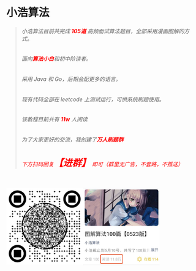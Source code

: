 # 小浩算法

> ###### 小浩算法目前共完成 <font color="red"><b>105道</b></font> 高频面试算法题目，全部采用漫画图解的方式。
>
> ###### 面向<font color="red"><b>算法小白</b></font>和初中阶读者。
>
> ###### 采用 Java 和 Go，后期会配更多的语言。
>
> ###### 现有代码全部在 leetcode 上测试运行，可供系统刷题使用。
>
> ###### 该教程目前共有 <font color="red"><b>11w</b></font> 人阅读
>
> ###### 为了大家更好的交流，我创建了<font color="red"><b>万人刷题群</b>
>
> ###### 下方扫码回复<font color="red" size="5"><b>【进群】</b></font> 即可（群里无广告，不套路，不推送）

<br/>

<div id="main" style="width:400px; height:600px;">
<div id="left" style="float:left ; width:50%; height:100%;">
<img src="source/avatar.jpeg" alt="PNG" style="zoom: 67%;" width=300/></div>
<div id="right" style="float:left ; width:50%; height:100%;">
<img src="source/img1.jpeg" alt="PNG" style="zoom: 67%;" width=300/> </div>
</div>




